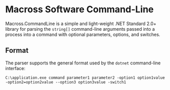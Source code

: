 # Macross Software Command-Line

Macross.CommandLine is a simple and light-weight .NET Standard 2.0+ library for
parsing the `string[]` command-line arguments passed into a process into a
command with optional parameters, options, and switches.

## Format

The parser supports the general format used by the `dotnet` command-line
interface:

`C:\application.exe command parameter1 parameter2 -option1 option1value
-option2=option2value --option3 option3value -switch1`
